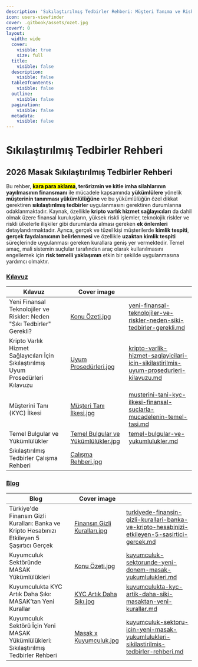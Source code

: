 ```yaml
---
description: 'Sıkılaştırılmış Tedbirler Rehberi: Müşteri Tanıma ve Risk Yönetimi'
icon: users-viewfinder
cover: .gitbook/assets/ozet.jpg
coverY: 0
layout:
  width: wide
  cover:
    visible: true
    size: full
  title:
    visible: false
  description:
    visible: false
  tableOfContents:
    visible: false
  outline:
    visible: false
  pagination:
    visible: false
  metadata:
    visible: false
---
```


# Sıkılaştırılmış Tedbirler Rehberi

## 2026 Masak Sıkılaştırılmış Tedbirler Rehberi

Bu rehber, <mark style="background-color:$info;">**kara para aklama**</mark>**, terörizmin ve kitle imha silahlarının yayılmasının finansmanı** ile mücadele kapsamında **yükümlülere** yönelik **müşterinin tanınması yükümlülüğüne** ve bu yükümlülüğün özel dikkat gerektiren **sıkılaştırılmış tedbirler** uygulanmasını gerektiren durumlarına odaklanmaktadır. Kaynak, özellikle **kripto varlık hizmet sağlayıcıları** da dahil olmak üzere finansal kuruluşların, yüksek riskli işlemler, teknolojik riskler ve riskli ülkelerle ilişkiler gibi durumlarda alması gereken **ek önlemleri** detaylandırmaktadır. Ayrıca, gerçek ve tüzel kişi müşterilerde **kimlik tespiti**, **gerçek faydalanıcının belirlenmesi** ve özellikle **uzaktan kimlik tespiti** süreçlerinde uygulanması gereken kurallara geniş yer vermektedir. Temel amaç, mali sistemin suçlular tarafından araç olarak kullanılmasını engellemek için **risk temelli yaklaşımın** etkin bir şekilde uygulanmasına yardımcı olmaktır.

### [Kılavuz](kilavuz/)
<table data-view="cards"><thead><tr><th>Kılavuz</th><th data-hidden></th><th data-hidden data-card-cover data-type="image">Cover image</th><th data-hidden data-card-target data-type="content-ref"></th></tr></thead><tbody><tr><td>Yeni Finansal Teknolojiler ve Riskler: Neden "Sıkı Tedbirler" Gerekli?</td><td></td><td><a href="./.gitbook/assets/Konu Özeti.jpg">Konu Özeti.jpg</a></td><td><a href="yeni-finansal-teknolojiler-ve-riskler-neden-siki-tedbirler-gerekli.md">yeni-finansal-teknolojiler-ve-riskler-neden-siki-tedbirler-gerekli.md</a></td></tr><tr><td>Kripto Varlık Hizmet Sağlayıcıları İçin Sıkılaştırılmış Uyum Prosedürleri Kılavuzu</td><td></td><td><a href="./.gitbook/assets/Uyum Prosedürleri.jpg">Uyum Prosedürleri.jpg</a></td><td><a href="kripto-varlik-hizmet-saglayicilari-icin-sikilastirilmis-uyum-prosedurleri-kilavuzu.md">kripto-varlik-hizmet-saglayicilari-icin-sikilastirilmis-uyum-prosedurleri-kilavuzu.md</a></td></tr><tr><td>Müşterini Tanı (KYC) İlkesi</td><td></td><td><a href="./.gitbook/assets/Müşteri Tanı İlkesi.jpg">Müşteri Tanı İlkesi.jpg</a></td><td><a href="musterini-tani-kyc-ilkesi-finansal-suclarla-mucadelenin-temel-tasi.md">musterini-tani-kyc-ilkesi-finansal-suclarla-mucadelenin-temel-tasi.md</a></td></tr><tr><td>Temel Bulgular ve Yükümlülükler</td><td></td><td><a href="./.gitbook/assets/Temel Bulgular ve Yükümlülükler.jpg">Temel Bulgular ve Yükümlülükler.jpg</a></td><td><a href="temel-bulgular-ve-yukumlulukler.md">temel-bulgular-ve-yukumlulukler.md</a></td></tr><tr><td>Sıkılaştırılmış Tedbirler Çalışma Rehberi</td><td></td><td><a href="./.gitbook/assets/Çalışma Rehberi.jpg">Çalışma Rehberi.jpg</a></td><td></td></tr></tbody></table>


### [Blog](blog/)

<table data-view="cards"><thead><tr><th>Blog</th><th data-hidden></th><th data-hidden data-card-cover data-type="image">Cover image</th><th data-hidden data-card-target data-type="content-ref"></th></tr></thead><tbody><tr><td>Türkiye'de Finansın Gizli Kuralları: Banka ve Kripto Hesabınızı Etkileyen 5 Şaşırtıcı Gerçek</td><td></td><td><a href="./.gitbook/assets/Finansın Gizli Kuralları.jpg">Finansın Gizli Kuralları.jpg</a></td><td><a href="turkiyede-finansin-gizli-kurallari-banka-ve-kripto-hesabinizi-etkileyen-5-sasirtici-gercek.md">turkiyede-finansin-gizli-kurallari-banka-ve-kripto-hesabinizi-etkileyen-5-sasirtici-gercek.md</a></td></tr><tr><td>Kuyumculuk Sektöründe MASAK Yükümlülükleri</td><td></td><td><a href="./.gitbook/assets/Konu Özeti.jpg">Konu Özeti.jpg</a></td><td><a href="kuyumculuk-sektorunde-yeni-donem-masak-yukumlulukleri.md">kuyumculuk-sektorunde-yeni-donem-masak-yukumlulukleri.md</a></td></tr><tr><td>Kuyumculukta KYC Artık Daha Sıkı: MASAK’tan Yeni Kurallar</td><td></td><td><a href="./.gitbook/assets/KYC Artık Daha Sıkı.jpg">KYC Artık Daha Sıkı.jpg</a></td><td><a href="kuyumculukta-kyc-artik-daha-siki-masaktan-yeni-kurallar.md">kuyumculukta-kyc-artik-daha-siki-masaktan-yeni-kurallar.md</a></td></tr><tr><td>Kuyumculuk Sektörü İçin Yeni MASAK Yükümlülükleri: Sıkılaştırılmış Tedbirler Rehberi</td><td></td><td><a href="./.gitbook/assets/Masak x Kuyumculuk.jpg">Masak x Kuyumculuk.jpg</a></td><td><a href="kuyumculuk-sektoru-icin-yeni-masak-yukumlulukleri-sikilastirilmis-tedbirler-rehberi.md">kuyumculuk-sektoru-icin-yeni-masak-yukumlulukleri-sikilastirilmis-tedbirler-rehberi.md</a></td></tr></tbody></table>
